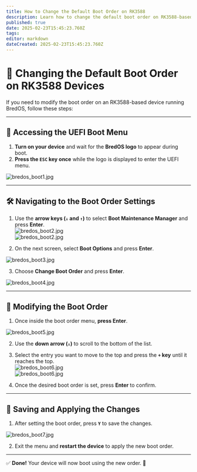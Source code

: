 ```yaml
---
title: How to Change the Default Boot Order on RK3588
description: Learn how to change the default boot order on RK3588-based devices using the UEFI firmware settings
published: true
date: 2025-02-23T15:45:23.760Z
tags:
editor: markdown
dateCreated: 2025-02-23T15:45:23.760Z
---
```


# 🔄 Changing the Default Boot Order on RK3588 Devices

If you need to modify the boot order on an RK3588-based device running BredOS, follow these steps:

---

## 🔹 Accessing the UEFI Boot Menu

1. **Turn on your device** and wait for the **BredOS logo** to appear during boot.
2. **Press the `ESC` key once** while the logo is displayed to enter the UEFI menu.

![bredos_boot1.jpg](/boot_images/bredos_boot1.jpg)

---

## 🛠 Navigating to the Boot Order Settings

1. Use the **arrow keys (`↓` and `↑`)** to select **Boot Maintenance Manager** and press **Enter**.\
   ![bredos_boot2.jpg](/boot_images/bredos_boot2.jpg)\
   ![bredos_boot2.jpg](/boot_images/bredos_boot2.jpg)

2. On the next screen, select **Boot Options** and press **Enter**.

![bredos_boot3.jpg](/boot_images/bredos_boot3.jpg)

3. Choose **Change Boot Order** and press **Enter**.

![bredos_boot4.jpg](/boot_images/bredos_boot4.jpg)

---

## 🔧 Modifying the Boot Order

1. Once inside the boot order menu, **press Enter**.

![bredos_boot5.jpg](/boot_images/bredos_boot5.jpg)

2. Use the **down arrow (`↓`)** to scroll to the bottom of the list.

3. Select the entry you want to move to the top and press the **`+` key** until it reaches the top.\
   ![bredos_boot6.jpg](/boot_images/bredos_boot6.jpg)\
   ![bredos_boot6.jpg](/boot_images/bredos_boot6.jpg)

4. Once the desired boot order is set, press **Enter** to confirm.

---

## 💾 Saving and Applying the Changes

1. After setting the boot order, press **`Y`** to save the changes.

![bredos_boot7.jpg](/boot_images/bredos_boot7.jpg)

2. Exit the menu and **restart the device** to apply the new boot order.

---

✅ **Done!** Your device will now boot using the new order. 🚀
